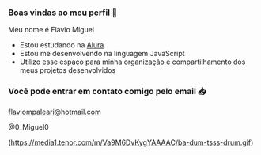 ### Boas vindas ao meu perfil 💚

Meu nome é Flávio Miguel

- Estou estudando na [Alura](https://www.alura.com.br)
- Estou me desenvolvendo na linguagem JavaScript
- Utilizo esse espaço para minha organização e compartilhamento dos meus projetos desenvolvidos

### Você pode entrar em contato comigo pelo email 📥

flaviompaleari@hotmail.com

@0_Miguel0

![]()(https://media1.tenor.com/m/Va9M6DvKygYAAAAC/ba-dum-tsss-drum.gif)
